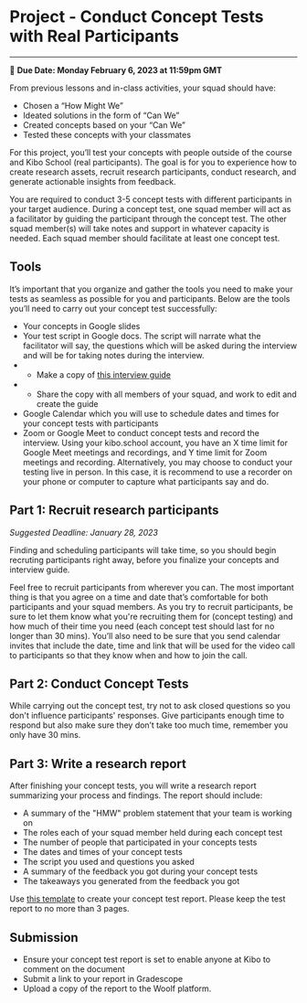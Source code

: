 # Project - Conduct Concept Tests with Real Participants
-----
<aside>
  
  📝 **Due Date: Monday February 6, 2023 at 11:59pm GMT**
 
</aside>

From previous lessons and in-class activities, your squad should have:

 - Chosen a “How Might We”
 - Ideated solutions in the form of “Can We”
 - Created concepts based on your “Can We”
 - Tested these concepts with your classmates

For this project, you’ll test your concepts with people outside of the course and Kibo School (real participants). The goal is for you to experience how to create research assets, recruit research participants, conduct research, and generate actionable insights from feedback. 

You are required to conduct 3-5 concept tests with different participants in your target audience. During a concept test, one squad member will act as a facilitator by guiding the participant through the concept test. The other squad member(s) will take notes and support in whatever capacity is needed. Each squad member should facilitate at least one concept test. 


## Tools
It’s important that you organize and gather the tools you need to make your tests as seamless as possible for you and participants. Below are the tools you’ll need to carry out your concept test successfully:

 - Your concepts in Google slides 
 - Your test script in Google docs. The script will narrate what the facilitator will say, the questions which will be asked during the interview and will be for taking notes during the interview. 
 - - Make a copy of [this interview guide](https://docs.google.com/document/d/15Yrog_oAWJWPjYYlOXfOp8AzBl11bWHeihO5_b00TkE/edit?usp=sharing)
 - - Share the copy with all members of your squad, and work to edit and create the guide 
 - Google Calendar which you will use to schedule dates and times for your concept tests with participants
 - Zoom or Google Meet to conduct concept tests and record the interview. Using your kibo.school account, you have an X time limit for Google Meet meetings and recordings, and Y time limit for Zoom meetings and recording. Alternatively, you may choose to conduct your testing live in person. In this case, it is recommend to use a recorder on your phone or computer to capture what participants say and do.


## Part 1: Recruit research participants
_Suggested Deadline: January 28, 2023_

Finding and scheduling participants will take time, so you should begin recruting participants right away, before you finalize your concepts and interview guide. 

Feel free to recruit participants from wherever you can. The most important thing is that you agree on a time and date that’s comfortable for both participants and your squad members. As you try to recruit participants, be sure to let them know what you're recruiting them for (concept testing) and how much of their time you need (each concept test should last for no longer than 30 mins). You’ll also need to be sure that you send calendar invites that include the date, time and  link that will be used for the video call to participants so that they know when and how to join the call. 


## Part 2: Conduct Concept Tests

While carrying out the concept test, try not to ask closed questions so you don't influence participants' responses. Give participants enough time to respond but also make sure they don’t take too much time, remember you only have 30 mins. 


## Part 3: Write a research report

After finishing your concept tests, you will write a research report summarizing your process and findings. The report should include:

 - A summary of the "HMW" problem statement that your team is working on
 - The roles each of your squad member held during each concept test 
 - The number of people that participated in your concepts tests
 - The dates and times of your concept tests
 - The script you used and questions you asked
 - A summary of the feedback you got during your concept tests 
 - The takeaways you generated from the feedback you got

Use <a href="https://docs.google.com/document/d/1WBi6l4EuQRZBNZjVSBODOAkJi4EOlw-LI-nMjMYrsNY/edit?usp=sharing" target="_blank">this template</a> to create your concept test report. Please keep the test report to no more than 3 pages. 


## Submission
- Ensure your concept test report is set to enable anyone at Kibo to comment on the document 
- Submit a link to your report in Gradescope
- Upload a  copy of the report to the Woolf platform.










